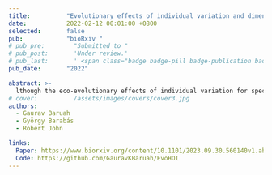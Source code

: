```yaml
---
title:          "Evolutionary effects of individual variation and dimensionality of higher-order interactions on robustness of species coexistence"
date:           2022-02-12 00:01:00 +0800
selected:       false
pub:            "bioRxiv "
# pub_pre:        "Submitted to "
# pub_post:       'Under review.'
# pub_last:       ' <span class="badge badge-pill badge-publication badge-success">Spotlight</span>'
pub_date:       "2022"

abstract: >-
  lthough the eco-evolutionary effects of individual variation for species coexistence are still widely debated, theoretical evidence appears to support a negative impact on coexistence. Mechanistic models of eco-evolutionary effects of individual variation focus largely on pairwise interactions, while the dynamics of communities where both pairwise and higher-order interactions (HOIs) are pervasive are not known. In addition, most studies have focused on effects of high dimensional HOIs on species coexistence when in reality such HOIs could be highly structured and low-dimensional, as species interactions could primarily be mediated through phenotypic traits. ..
# cover:          /assets/images/covers/cover3.jpg
authors:
  - Gaurav Baruah
  - György Barabás
  - Robert John

links:
  Paper: https://www.biorxiv.org/content/10.1101/2023.09.30.560140v1.abstract
  Code: https://github.com/GauravKBaruah/EvoHOI
---
```

